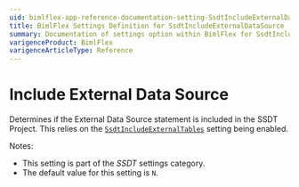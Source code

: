 ```yaml
---
uid: bimlflex-app-reference-documentation-setting-SsdtIncludeExternalDataSource
title: BimlFlex Settings Definition for SsdtIncludeExternalDataSource
summary: Documentation of settings option within BimlFlex for SsdtIncludeExternalDataSource
varigenceProduct: BimlFlex
varigenceArticleType: Reference
---
```


# Include External Data Source

Determines if the External Data Source statement is included in the SSDT Project. This relies on the [`SsdtIncludeExternalTables`](xref:bimlflex-app-reference-documentation-setting-SsdtIncludeCredential) setting being enabled.

Notes:

* This setting is part of the *SSDT* settings category.
* The default value for this setting is `N`.
